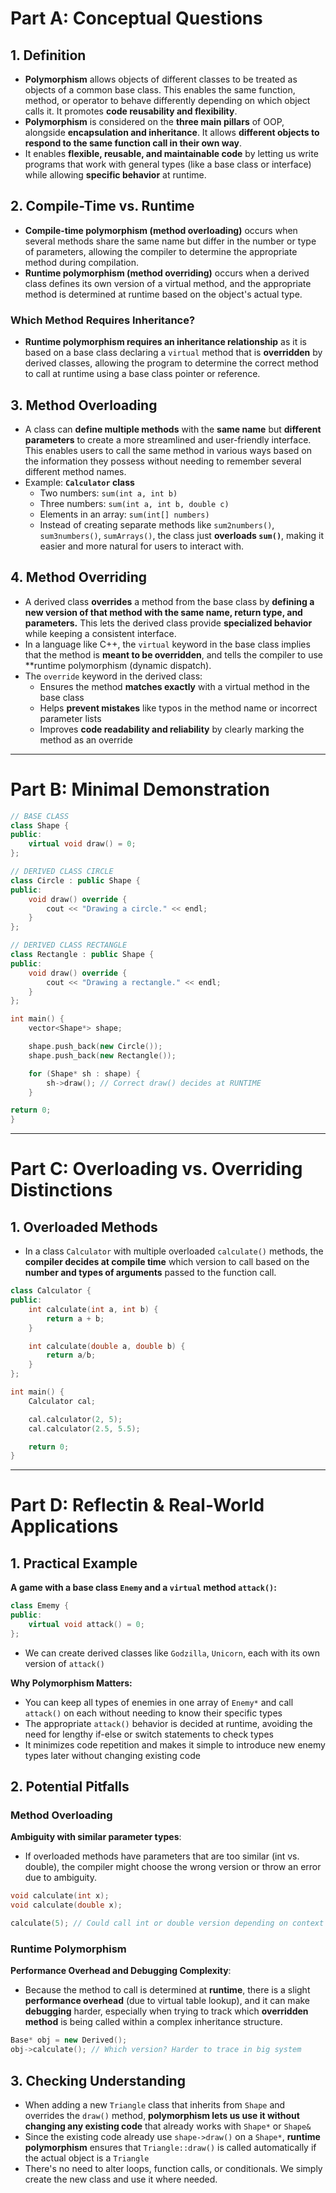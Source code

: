 # Part A: Conceptual Questions
## 1. Definition
- **Polymorphism** allows objects of different classes to be treated as objects of a common base class. This enables the same function, method, or operator to behave differently depending on which object calls it. It promotes **code reusability and flexibility**.
- **Polymorphism** is considered on the **three main pillars** of OOP, alongside **encapsulation and inheritance**. It allows **different objects to respond to the same function call in their own way**.
- It enables **flexible, reusable, and maintainable code** by letting us write programs that work with general types (like a base class or interface) while allowing **specific behavior** at runtime. 

## 2. Compile-Time vs. Runtime
- **Compile-time polymorphism (method overloading)** occurs when several methods share the same name but differ in the number or type of parameters, allowing the compiler to determine the appropriate method during compilation.
- **Runtime polymorphism (method overriding)** occurs when a derived class defines its own version of a virtual method, and the appropriate method is determined at runtime based on the object's actual type.

### Which Method Requires Inheritance?
- **Runtime polymorphism requires an inheritance relationship** as it is based on a base class declaring a `virtual` method that is **overridden** by derived classes, allowing the program to determine the correct method to call at runtime using a base class pointer or reference.

## 3. Method Overloading
- A class can **define multiple methods** with the **same name** but **different parameters** to create a more streamlined and user-friendly interface. This enables users to call the same method in various ways based on the information they possess without needing to remember several different method names.
- Example: **`Calculator` class**
    - Two numbers: `sum(int a, int b)`
    - Three numbers: `sum(int a, int b, double c)`
    - Elements in an array: `sum(int[] numbers)`
    - Instead of creating separate methods like `sum2numbers()`, `sum3numbers()`, `sumArrays()`, the class just **overloads `sum()`**, making it easier and more natural for users to interact with.

## 4. Method Overriding
- A derived class **overrides** a method from the base class by **defining a new version of that method with the same name, return type, and parameters.** This lets the derived class provide **specialized behavior** while keeping a consistent interface.
- In a language like C++, the `virtual` keyword in the base class implies that the method is **meant to be overridden**, and tells the compiler to use **runtime polymorphism (dynamic dispatch).
- The `override` keyword in the derived class:
    - Ensures the method **matches exactly** with a virtual method in the base class
    - Helps **prevent mistakes** like typos in the method name or incorrect parameter lists
    - Improves **code readability and reliability** by clearly marking the method as an override
---

# Part B: Minimal Demonstration
```c++
// BASE CLASS
class Shape {
public:
    virtual void draw() = 0;
};

// DERIVED CLASS CIRCLE
class Circle : public Shape {
public:
    void draw() override {
        cout << "Drawing a circle." << endl;
    }
};

// DERIVED CLASS RECTANGLE
class Rectangle : public Shape {
public:
    void draw() override {
        cout << "Drawing a rectangle." << endl;
    }
};

int main() {
    vector<Shape*> shape;

    shape.push_back(new Circle());
    shape.push_back(new Rectangle());

    for (Shape* sh : shape) {
        sh->draw(); // Correct draw() decides at RUNTIME
    } 

return 0;
}
```
---

# Part C: Overloading vs. Overriding Distinctions
## 1. Overloaded Methods
- In a class `Calculator` with multiple overloaded `calculate()` methods, the **compiler decides at compile time** which version to call based on the **number and types of arguments** passed to the function call.
```c++
class Calculator {
public:
    int calculate(int a, int b) {
        return a + b;
    }

    int calculate(double a, double b) {
        return a/b;
    }
};

int main() {
    Calculator cal;

    cal.calculator(2, 5);
    cal.calculator(2.5, 5.5);

    return 0;
}
```
---

# Part D: Reflectin & Real-World Applications
## 1. Practical Example
**A game with a base class `Enemy` and a `virtual` method `attack()`:**
```c++
class Ememy {
public:
    virtual void attack() = 0;
};
```
- We can create derived classes like `Godzilla`, `Unicorn`, each with its own version of `attack()`
  
**Why Polymorphism Matters:**
- You can keep all types of enemies in one array of `Enemy*` and call `attack()` on each without needing to know their specific types
- The appropriate `attack()` behavior is decided at runtime, avoiding the need for lengthy if-else or switch statements to check types
- It minimizes code repetition and makes it simple to introduce new enemy types later without changing existing code

## 2. Potential Pitfalls
### Method Overloading
**Ambiguity with similar parameter types**:
- If overloaded methods have parameters that are too similar (int vs. double), the compiler might choose the wrong version or throw an error due to ambiguity. 
```c++
void calculate(int x);
void calculate(double x);

calculate(5); // Could call int or double version depending on context
```

### Runtime Polymorphism
**Performance Overhead and Debugging Complexity**:
- Because the method to call is determined at **runtime**, there is a slight **performance overhead** (due to virtual table lookup), and it can make **debugging** harder, especially when trying to track which **overridden method** is being called within a complex inheritance structure.
```c++
Base* obj = new Derived();
obj->calculate(); // Which version? Harder to trace in big system
```

## 3. Checking Understanding
- When adding a new `Triangle` class that inherits from `Shape` and overrides the `draw()` method, **polymorphism lets us use it without changing any existing code** that already works with `Shape*` or `Shape&`
- Since the existing code already use `shape->draw()` on a `Shape*`,  **runtime polymorphism** ensures that `Triangle::draw()` is called automatically if the actual object is a `Triangle`
- There's no need to alter loops, function calls, or conditionals. We simply create the new class and use it where needed.
